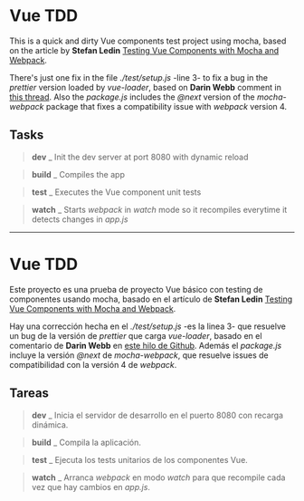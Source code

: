 # Vue TDD

This is a quick and dirty Vue components test project using mocha, based on the article by **Stefan Ledin** [Testing Vue Components with Mocha and Webpack](https://itnext.io/testing-vue-components-with-mocha-and-webpack-594a9f7e28b9).

There's just one fix in the file *./test/setup.js* -line 3- to fix a bug in the *prettier* version loaded by *vue-loader*, based
on **Darin Webb** comment in [this thread](https://github.com/vuejs/vue-cli/issues/2128#issuecomment-458258717). Also
the *package.js* includes the *@next* version of the *mocha-webpack* package that fixes a compatibility issue with *webpack*
version 4.

## Tasks

> **dev** _ Init the dev server at port 8080 with dynamic reload

> **build** _ Compiles the app

> **test** _ Executes the Vue component unit tests

> **watch** _ Starts *webpack* in *watch* mode so it recompiles everytime it detects changes in *app.js*

___________________________________________________________________________________________________________________________________________________________________________________

# Vue TDD

Este proyecto es una prueba de proyecto Vue básico con testing de componentes usando
mocha, basado en el artículo de **Stefan Ledin** [Testing Vue Components with Mocha and Webpack](https://itnext.io/testing-vue-components-with-mocha-and-webpack-594a9f7e28b9).

Hay una corrección hecha en el *./test/setup.js* -es la linea 3- que resuelve un bug de la
versión de *prettier* que carga *vue-loader*, basado en el comentario de **Darin Webb** en
[este hilo de Github](https://github.com/vuejs/vue-cli/issues/2128#issuecomment-458258717). Además
el *package.js* incluye la versión *@next* de *mocha-webpack*, que resuelve issues de compatibilidad
con la versión 4 de *webpack*.

## Tareas

> **dev** _ Inicia el servidor de desarrollo en el  puerto 8080 con recarga dinámica.

> **build** _ Compila la aplicación.

> **test** _ Ejecuta los tests unitarios de los componentes Vue.

> **watch** _ Arranca *webpack* en modo *watch* para que recompile cada vez que hay cambios en *app.js*.
